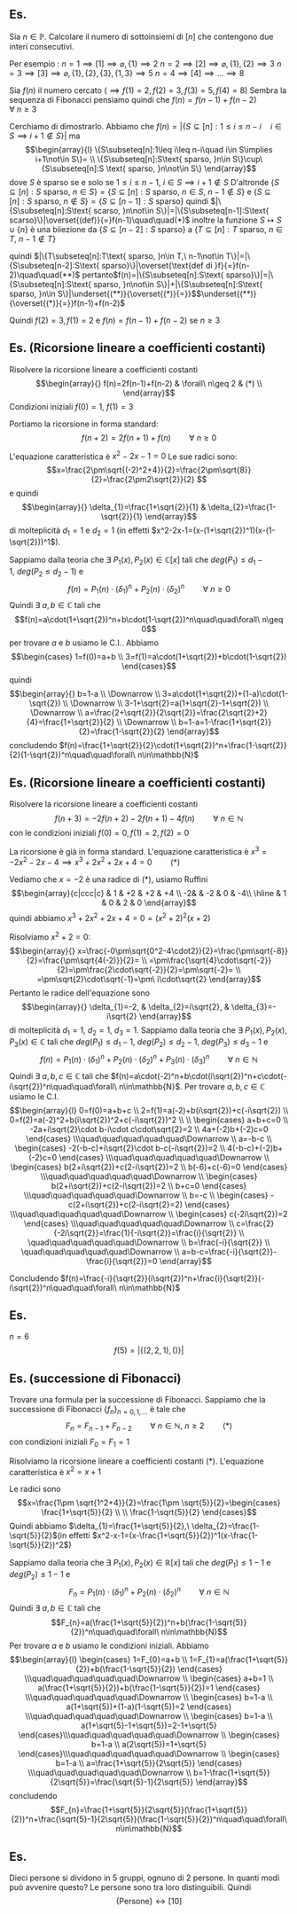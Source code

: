 ## Es. 
Sia $n\in\mathbb{P}$. Calcolare il numero di sottoinsiemi di $[n]$ che contengono due interi consecutivi.

Per esempio :
$n=1\implies [1]\implies\varnothing,\{1\}\implies2$
$n=2\implies[2]\implies\varnothing,\{1\},\{2\}\implies3$
$n=3\implies[3]\implies \varnothing,\{1\},\{2\},\{3\},\{1,3\}\implies5$
$n=4\implies[4]\implies\dots \implies8$

Sia $f(n)$ il numero cercato ($\implies f(1)=2,f(2)=3,f(3)=5,f(4)=8$)
Sembra la sequenza di Fibonacci pensiamo quindi che 
$f(n)=f(n-1)+f(n-2)\quad\quad\forall\ n\geq 3$

Cerchiamo di dimostrarlo. Abbiamo che
$f(n)=|\{S\subseteq[n]:1\leq i\leq n-i\quad i\in S\implies i+1\not\in S\}|$
ma
$$\begin{array}{l}
\{S\subseteq[n]:1\leq i\leq n-i\quad i\in S\implies i+1\not\in S\}= \\
\{S\subseteq[n]:S\text{ sparso, }n\in S\}\cup\{S\subseteq[n]:S \text{ sparso, }n\not\in S\}
\end{array}$$
dove $S$ è sparso se e solo se $1\leq i\leq n-1,\ i\in S\implies i+1\not\in S$
D'altronde
$\{S\subseteq[n]:S\text{ sparso, }n\in S\}=\{S\subseteq[n]: S\text{ sparso, }n\in S,\ n-1\not\in S\}$
e
$\{S\subseteq[n]:S\text{ sparso, }n\not\in S\}=\{S\subseteq[n-1]: S\text{ sparso}\}$
quindi
$|\{S\subseteq[n]:S\text{ scarso, }n\not\in S\}|=|\{S\subseteq[n-1]:S\text{ scarso}\}|\overset{(def)}{=}f(n-1)\quad\quad(*)$
inoltre la funzione
$S\mapsto S\cup\{n\}$ 
è una biiezione da
$\{S\subseteq[n-2]:S\text{ sparso}\}$
a
$\{T\subseteq[n]:T\text{ sparso, }n\in T,\ n-1\not\in T\}$

quindi
$|\{T\subseteq[n]:T\text{ sparso, }n\in T,\ n-1\not\in T\}|=|\{S\subseteq[n-2]:S\text{ sparso}\}|\overset{\text{def di }f}{=}f(n-2)\quad\quad(**)$
pertanto$f(n)=|\{S\subseteq[n]:S\text{ sparso}\}|=|\{S\subseteq[n]:S\text{ sparso, }n\not\in S\}|+|\{S\subseteq[n]:S\text{ sparso, }n\in S\}|\underset{(**)}{\overset{(*)}{=}}$$\underset{(**)}{\overset{(*)}{=}}f(n-1)+f(n-2)$

Quindi
$f(2)=3,f(1)=2$
e
$f(n)=f(n-1)+f(n-2)$ se $n\geq 3$

## Es. (Ricorsione lineare a coefficienti costanti)
Risolvere la ricorsione lineare a coefficienti costanti $$\begin{array}{}
f(n)=2f(n-1)+f(n-2) & \forall\ n\geq 2 & (*) \\
\end{array}$$Condizioni iniziali
$f(0)=1,\ f(1)=3$

Portiamo la ricorsione in forma standard:
$$f(n+2)=2f(n+1)+f(n)\quad\quad\forall\ n\geq 0$$

L'equazione caratteristica è $x^2-2x-1=0$
Le sue radici sono: $$x=\frac{2\pm\sqrt{(-2)^2+4}}{2}=\frac{2\pm\sqrt{8}}{2}=\frac{2\pm2\sqrt{2}}{2} $$e quindi $$\begin{array}{}
\delta_{1}=\frac{1+\sqrt{2}}{1} & \delta_{2}=\frac{1-\sqrt{2}}{1}
\end{array}$$di molteplicità $d_{1}=1$ e $d_{2}=1$ (in effetti $x^2-2x-1=(x-(1+\sqrt{2})^1)(x-(1-\sqrt{2}))^1$).

Sappiamo dalla teoria che $\exists\ P_{1}(x),P_{2}(x)\in\mathbb{C}[x]$ tali che $deg(P_{1})\leq d_{1}-1,\ deg(P_{2}\leq d_{2}-1)$ e $$f(n)=P_{1}(n)\cdot(\delta_{1})^n+P_{2}(n)\cdot(\delta_{2})^n\quad\quad\forall\ n\geq 0$$Quindi $\exists\ a,b\in\mathbb{C}$ tali che $$f(n)=a\cdot(1+\sqrt{2})^n+b\cdot(1-\sqrt{2})^n\quad\quad\forall\ n\geq 0$$
per trovare $a$ e $b$ usiamo le C.I.. Abbiamo $$\begin{cases}
1=f(0)=a+b \\
3=f(1)=a\cdot(1+\sqrt{2})+b\cdot(1-\sqrt{2})
\end{cases}$$quindi $$\begin{array}{}
b=1-a \\
\Downarrow \\
3=a\cdot(1+\sqrt{2})+(1-a)\cdot(1-\sqrt{2}) \\
\Downarrow \\
3-1+\sqrt{2}=a(1+\sqrt{2}-1+\sqrt{2}) \\
\Downarrow \\
a=\frac{2+\sqrt{2}}{2\sqrt{2}}=\frac{2\sqrt{2}+2}{4}=\frac{1+\sqrt{2}}{2} \\
\Downarrow \\
b=1-a=1-\frac{1+\sqrt{2}}{2}=\frac{1-\sqrt{2}}{2}
\end{array}$$
concludendo
$f(n)=\frac{1+\sqrt{2}}{2}\cdot(1+\sqrt{2})^n+\frac{1-\sqrt{2}}{2}(1-\sqrt{2})^n\quad\quad\forall\ n\in\mathbb{N}$

## Es. (Ricorsione lineare a coefficienti costanti)
Risolvere la ricorsione lineare a coefficienti costanti $$f(n+3)=-2f(n+2)-2f(n+1)-4f(n)\quad\quad\forall\ n\in\mathbb{N}$$con le condizioni iniziali 
$f(0)=0, f(1)=2, f(2)=0$

La ricorsione è già in forma standard. L'equazione caratteristica è 
$x^3=-2x^2-2x-4\implies x^3+2x^2+2x+4=0\quad\quad(*)$

Vediamo che $x=-2$ è una radice di $(*)$, usiamo Ruffini
$$\begin{array}{c|ccc|c}
 & 1 & +2 & +2 & +4 \\
 -2&  & -2 & 0 & -4\\
\hline
 & 1 & 0 & 2 & 0
\end{array}$$
quindi abbiamo $x^3+2x^2+2x+4=0=(x^2+2)^2(x+2)$

Risolviamo $x^2+2=0$:$$\begin{array}{}
x=\frac{-0\pm\sqrt{0^2-4\cdot2}}{2}=\frac{\pm\sqrt{-8}}{2}=\frac{\pm\sqrt{4(-2)}}{2}= \\
=\pm\frac{\sqrt{4}\cdot\sqrt{-2}}{2}=\pm\frac{2\cdot\sqrt{-2}}{2}=\pm\sqrt{-2}= \\
=\pm\sqrt{2}\cdot\sqrt{-1}=\pm\ i\cdot\sqrt{2}
\end{array}$$
Pertanto le radice dell'equazione sono $$\begin{array}{}
\delta_{1}=-2, & \delta_{2}=i\sqrt{2}, & \delta_{3}=-i\sqrt{2}
\end{array}$$di molteplicità $d_{1}=1,\ d_{2}=1,\ d_{3}=1$. Sappiamo dalla teoria che $\exists\ P_{1}(x),P_{2}(x),P_{3}(x)\in\mathbb{C}$ tali che $deg(P_{1})\leq d_{1}-1,\ deg(P_{2})\leq d_{2}-1,\ deg(P_{3})\leq d_{3}-1$ e $$f(n)=P_{1}(n)\cdot(\delta_{1})^n+P_{2}(n)\cdot(\delta_{2})^n+P_{3}(n)\cdot(\delta_{3})^n\quad\quad\forall\ n\in\mathbb{N}$$
Quindi $\exists\ a,b,c\in\mathbb{C}$ tali che $f(n)=a\cdot(-2)^n+b\cdot(i\sqrt{2})^n+c\cdot(-i\sqrt{2})^n\quad\quad\forall\ n\in\mathbb{N}$. 
Per trovare $a,b,c\in\mathbb{C}$ usiamo le C.I.
$$\begin{array}{l}
0=f(0)=a+b+c \\
2=f(1)=a(-2)+b(i\sqrt{2})+c(-i\sqrt{2}) \\
0=f(2)=a(-2)^2+b(i\sqrt{2})^2+c(-i\sqrt{2})^2 \\ \\
\begin{cases}
a+b+c=0 \\
-2a+i\sqrt{2}\cdot b-i\cdot c\cdot\sqrt{2}=2 \\
4a+(-2)b+(-2)c=0
\end{cases} \\\quad\quad\quad\quad\quad\Downarrow \\ 
a=-b-c \\
\begin{cases}
-2(-b-c)+i\sqrt{2}\cdot b-c(-i\sqrt{2})=2 \\
4(-b-c)+(-2)b+(-2)c=0
\end{cases} \\\quad\quad\quad\quad\quad\Downarrow \\
\begin{cases}
b(2+i\sqrt{2})+c(2-i\sqrt{2})=2 \\
b(-6)+c(-6)=0
\end{cases} \\\quad\quad\quad\quad\quad\Downarrow \\
\begin{cases}
b(2+i\sqrt{2})+c(2-i\sqrt{2})=2 \\
b+c=0
\end{cases} \\\quad\quad\quad\quad\quad\Downarrow \\
b=-c \\
\begin{cases}
-c(2+i\sqrt{2})+c(2-i\sqrt{2}=2)
\end{cases} \\\quad\quad\quad\quad\quad\Downarrow \\
\begin{cases}
c(-2i\sqrt{2})=2
\end{cases} \\\quad\quad\quad\quad\quad\Downarrow \\
c=\frac{2}{-2i\sqrt{2}}=\frac{1}{-i\sqrt{2}}=\frac{i}{\sqrt{2}} \\
\quad\quad\quad\quad\quad\Downarrow \\
b=\frac{-i}{\sqrt{2}} \\
\quad\quad\quad\quad\quad\Downarrow \\
a=b-c=\frac{-i}{\sqrt{2}}-\frac{i}{\sqrt{2}}=0
\end{array}$$

Concludendo $f(n)=\frac{-i}{\sqrt{2}}(i\sqrt{2})^n+\frac{i}{\sqrt{2}}(-i\sqrt{2})^n\quad\quad\forall\ n\in\mathbb{N}$

## Es. 
$n=6$ $$f(5)=|\{(2,2,1),()\}|$$

## Es. (successione di Fibonacci)
Trovare una formula per la successione di Fibonacci.
Sappiamo che la successione di Fibonacci $\{f_{n}\}_{n=0,1,\dots}$ è tale che $$F_{n}=F_{n-1}+F_{n-2}\quad\quad\forall\ n\in\mathbb{N},\ n\geq 2\quad\quad(*)$$
con condizioni iniziali  $F_{0}=F_{1}=1$

Risolviamo la ricorsione lineare a coefficienti costanti $(*)$.
L'equazione caratteristica è 
$x^2=x+1$

Le radici sono $$x=\frac{1\pm \sqrt{1^2+4}}{2}=\frac{1\pm \sqrt{5}}{2}=\begin{cases}
\frac{1+\sqrt{5}}{2} \\ \\
\frac{1-\sqrt{5}}{2}
\end{cases}$$
Quindi abbiamo $\delta_{1}=\frac{1+\sqrt{5}}{2},\ \delta_{2}=\frac{1-\sqrt{5}}{2}$(in effetti $x^2-x-1=(x-\frac{1+\sqrt{5}}{2})^1(x-\frac{1-\sqrt{5}}{2})^2$)

Sappiamo dalla teoria che $\exists\ P_{1}(x),P_{2}(x)\in\mathbb{R}[x]$ tali che $deg(P_{1})\leq 1-1$ e $deg(P_{2})\leq 1-1$ e $$F_{n}=P_{1}(n)\cdot(\delta_{1})^n+P_{2}(n)\cdot(\delta_{2})^n\quad\quad\forall\ n\in\mathbb{N}$$
Quindi $\exists\ a,b\in\mathbb{C}$ tali che $$F_{n}=a(\frac{1+\sqrt{5}}{2})^n+b(\frac{1-\sqrt{5}}{2})^n\quad\quad\forall\ n\in\mathbb{N}$$
Per trovare $a$ e $b$ usiamo le condizioni iniziali. Abbiamo $$\begin{array}{l}
\begin{cases}
1=F_{0}=a+b \\
1=F_{1}=a(\frac{1+\sqrt{5}}{2})+b(\frac{1-\sqrt{5}}{2})
\end{cases} \\\quad\quad\quad\quad\quad\Downarrow \\
\begin{cases}
a+b=1 \\
a(\frac{1+\sqrt{5}}{2})+b(\frac{1-\sqrt{5}}{2})=1
\end{cases} \\\quad\quad\quad\quad\quad\Downarrow \\
\begin{cases}
b=1-a \\
a(1+\sqrt{5})+(1-a)(1-\sqrt{5})=2
\end{cases} \\\quad\quad\quad\quad\quad\Downarrow \\
\begin{cases}
b=1-a \\
a(1+\sqrt{5}-1+\sqrt{5})=2-1+\sqrt{5}
\end{cases}\\\quad\quad\quad\quad\quad\Downarrow \\
\begin{cases}
b=1-a \\
a(2\sqrt{5})=1+\sqrt{5}
\end{cases}\\\quad\quad\quad\quad\quad\Downarrow \\
\begin{cases}
b=1-a \\
a=\frac{1+\sqrt{5}}{2\sqrt{5}}
\end{cases} \\\quad\quad\quad\quad\quad\Downarrow \\
b=1-\frac{1+\sqrt{5}}{2\sqrt{5}}=\frac{\sqrt{5}-1}{2\sqrt{5}}
\end{array}$$
concludendo $$F_{n}=\frac{1+\sqrt{5}}{2\sqrt{5}}(\frac{1+\sqrt{5}}{2})^n+\frac{\sqrt{5}-1}{2\sqrt{5}}(\frac{1-\sqrt{5}}{2})^n\quad\quad\forall\ n\in\mathbb{N}$$

## Es.
Dieci persone  si dividono in 5 gruppi, ognuno di 2 persone. In quanti modi può avvenire questo? Le persone sono tra loro distinguibili. Quindi $$\{\text{Persone}\}\leftrightarrow[10]$$